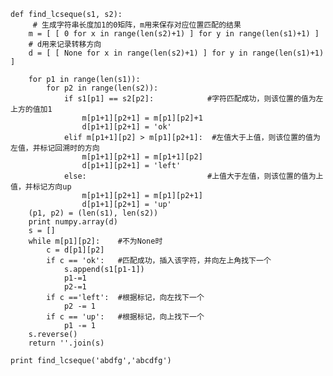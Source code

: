     def find_lcseque(s1, s2): 
    	 # 生成字符串长度加1的0矩阵，m用来保存对应位置匹配的结果
    	m = [ [ 0 for x in range(len(s2)+1) ] for y in range(len(s1)+1) ] 
    	# d用来记录转移方向
    	d = [ [ None for x in range(len(s2)+1) ] for y in range(len(s1)+1) ] 
     
    	for p1 in range(len(s1)): 
    		for p2 in range(len(s2)): 
    			if s1[p1] == s2[p2]:            #字符匹配成功，则该位置的值为左上方的值加1
    				m[p1+1][p2+1] = m[p1][p2]+1
    				d[p1+1][p2+1] = 'ok'          
    			elif m[p1+1][p2] > m[p1][p2+1]:  #左值大于上值，则该位置的值为左值，并标记回溯时的方向
    				m[p1+1][p2+1] = m[p1+1][p2] 
    				d[p1+1][p2+1] = 'left'          
    			else:                           #上值大于左值，则该位置的值为上值，并标记方向up
    				m[p1+1][p2+1] = m[p1][p2+1]   
    				d[p1+1][p2+1] = 'up'         
    	(p1, p2) = (len(s1), len(s2)) 
    	print numpy.array(d)
    	s = [] 
    	while m[p1][p2]:    #不为None时
    		c = d[p1][p2]
    		if c == 'ok':   #匹配成功，插入该字符，并向左上角找下一个
    			s.append(s1[p1-1])
    			p1-=1
    			p2-=1 
    		if c =='left':  #根据标记，向左找下一个
    			p2 -= 1
    		if c == 'up':   #根据标记，向上找下一个
    			p1 -= 1
    	s.reverse() 
    	return ''.join(s) 
     
    print find_lcseque('abdfg','abcdfg')

